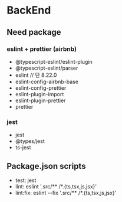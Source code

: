 # BackEnd

## Need package

### eslint + prettier (airbnb)
- @typescript-eslint/eslint-plugin
- @typescript-eslint/parser
- eslint // 단 8.22.0
- eslint-config-airbnb-base
- eslint-config-prettier
- eslint-plugin-import
- eslint-plugin-prettier
- prettier

### jest
- jest
- @types/jest
- ts-jest

## Package.json scripts

- test: jest
- lint: eslint '.src/** /*.{ts,tsx,js,jsx}'
- lint:fix: eslint --fix '.src/** /*.{ts,tsx,js,jsx}'

